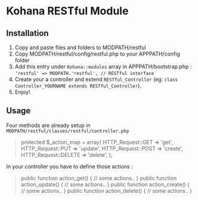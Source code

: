 # Kohana RESTful Module
## Installation

1. Copy and paste files and folders to MODPATH/restful
2. Copy MODPATH/restful/config/restful.php to your APPPATH/config folder
3. Add this entry under `Kohana::modules` array in APPPATH/bootstrap.php : `'restful' => MODPATH.'restful', // RESTful interface`
4. Create your a controller and extend `RESTful_Controller` (eg: `class Controller_YOURNAME extends RESTful_Controller`).
5. Enjoy!

## Usage

Four methods are already setup in `MODPATH/restful/classes/restful/controller.php`
> protected $_action_map = array(
>     HTTP_Request::GET    => 'get',
>     HTTP_Request::PUT    => 'update',
>     HTTP_Request::POST   => 'create',
>     HTTP_Request::DELETE => 'delete',
> );

In your controller you have to define those actions :
> public function action_get()
> {
>     // some actions..
> }
> public function action_update()
> {
>     // some actions..
> }
> public function action_create()
> {
>     // some actions..
> }
> public function action_delete()
> {
>     // some actions..
> }

